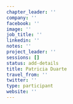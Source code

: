 ```yaml
---
chapter_leader: ''
company: ''
facebook: ''
image: ''
job_title: ''
linkedin: ''
notes: ''
project_leader: ''
sessions: []
status: add-details
title: Patricia Duarte
travel_from: ''
twitter: ''
type: participant
website: ''
---
```


<!-- put more details about participant here -->